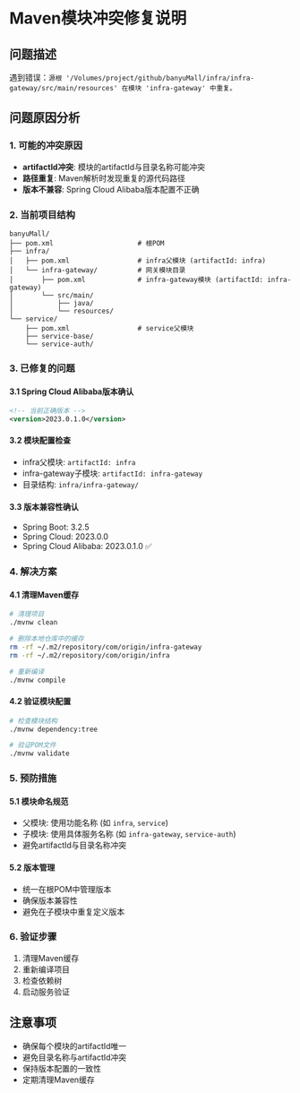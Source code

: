 # Maven模块冲突修复说明

## 问题描述
遇到错误：`源根 '/Volumes/project/github/banyuMall/infra/infra-gateway/src/main/resources' 在模块 'infra-gateway' 中重复。`

## 问题原因分析

### 1. 可能的冲突原因
- **artifactId冲突**: 模块的artifactId与目录名称可能冲突
- **路径重复**: Maven解析时发现重复的源代码路径
- **版本不兼容**: Spring Cloud Alibaba版本配置不正确

### 2. 当前项目结构
```
banyuMall/
├── pom.xml                     # 根POM
├── infra/
│   ├── pom.xml                 # infra父模块 (artifactId: infra)
│   └── infra-gateway/          # 网关模块目录
│       ├── pom.xml             # infra-gateway模块 (artifactId: infra-gateway)
│       └── src/main/
│           ├── java/
│           └── resources/
└── service/
    ├── pom.xml                 # service父模块
    ├── service-base/
    └── service-auth/
```

### 3. 已修复的问题

#### 3.1 Spring Cloud Alibaba版本确认
```xml
<!-- 当前正确版本 -->
<version>2023.0.1.0</version>
```

#### 3.2 模块配置检查
- infra父模块: `artifactId: infra`
- infra-gateway子模块: `artifactId: infra-gateway`
- 目录结构: `infra/infra-gateway/`

#### 3.3 版本兼容性确认
- Spring Boot: 3.2.5
- Spring Cloud: 2023.0.0
- Spring Cloud Alibaba: 2023.0.1.0 ✅

### 4. 解决方案

#### 4.1 清理Maven缓存
```bash
# 清理项目
./mvnw clean

# 删除本地仓库中的缓存
rm -rf ~/.m2/repository/com/origin/infra-gateway
rm -rf ~/.m2/repository/com/origin/infra

# 重新编译
./mvnw compile
```

#### 4.2 验证模块配置
```bash
# 检查模块结构
./mvnw dependency:tree

# 验证POM文件
./mvnw validate
```

### 5. 预防措施

#### 5.1 模块命名规范
- 父模块: 使用功能名称 (如 `infra`, `service`)
- 子模块: 使用具体服务名称 (如 `infra-gateway`, `service-auth`)
- 避免artifactId与目录名称冲突

#### 5.2 版本管理
- 统一在根POM中管理版本
- 确保版本兼容性
- 避免在子模块中重复定义版本

### 6. 验证步骤
1. 清理Maven缓存
2. 重新编译项目
3. 检查依赖树
4. 启动服务验证

## 注意事项
- 确保每个模块的artifactId唯一
- 避免目录名称与artifactId冲突
- 保持版本配置的一致性
- 定期清理Maven缓存 